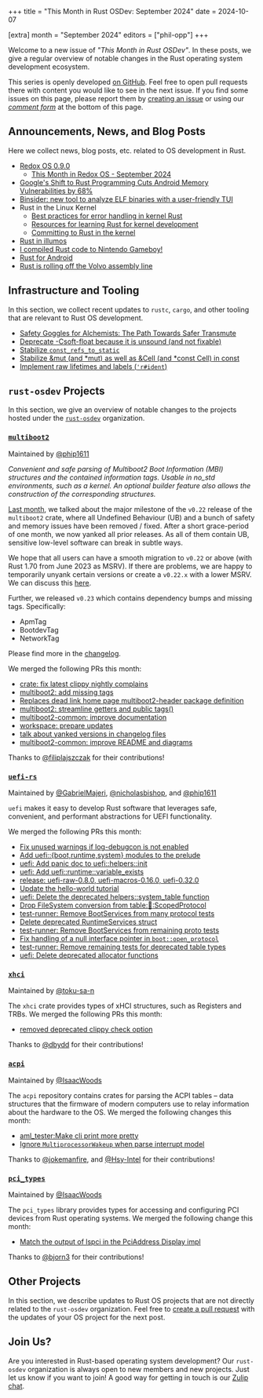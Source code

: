 +++
title = "This Month in Rust OSDev: September 2024"
date = 2024-10-07

[extra]
month = "September 2024"
editors = ["phil-opp"]
+++

Welcome to a new issue of _"This Month in Rust OSDev"_. In these posts, we give a regular overview of notable changes in the Rust operating system development ecosystem.

<!-- more -->

This series is openly developed [on GitHub](https://github.com/rust-osdev/homepage/). Feel free to open pull requests there with content you would like to see in the next issue. If you find some issues on this page, please report them by [creating an issue](https://github.com/rust-osdev/homepage/issues/new) or using our <a href="#comment-form">_comment form_</a> at the bottom of this page.

<!--
    This is a draft for the upcoming "This Month in Rust OSDev (September 2024)" post.
    Feel free to create pull requests against the `next` branch to add your
    content here.
    Please take a look at the past posts on https://rust-osdev.com/ to see the
    general structure of these posts.
-->

## Announcements, News, and Blog Posts

Here we collect news, blog posts, etc. related to OS development in Rust.

<!--
Please follow this template:

- [Title](https://example.com)
  - (optional) Some additional context
-->

- [Redox OS 0.9.0](https://www.redox-os.org/news/release-0.9.0/)
  - [This Month in Redox OS - September 2024](https://www.redox-os.org/news/this-month-240930/)
- [Google's Shift to Rust Programming Cuts Android Memory Vulnerabilities by 68%](https://thehackernews.com/2024/09/googles-shift-to-rust-programming-cuts.html?m=1)
- [Binsider: new tool to analyze ELF binaries with a user-friendly TUI](https://binsider.dev/)
- Rust in the Linux Kernel
  - [Best practices for error handling in kernel Rust](https://lwn.net/SubscriberLink/990489/eab6106fa595052e/)
  - [Resources for learning Rust for kernel development](https://lwn.net/SubscriberLink/990619/cb5f47f5d88818e4/)
  - [Committing to Rust in the kernel](https://lwn.net/SubscriberLink/991062/b0df468b40b21f5d/)
- [Rust in illumos](https://wegmueller.it/blog/posts/2024-09-02-rust-on-illumos)
- [I compiled Rust code to Nintendo Gameboy!](https://www.reddit.com/r/rust/comments/1fhdi28/i_compiled_rust_code_to_nintendo_gameboy/)
- [Rust for Android](https://www.reddit.com/r/rust/comments/1fs798t/rust_for_android/)
- [Rust is rolling off the Volvo assembly line](https://tweedegolf.nl/en/blog/137/rust-is-rolling-off-the-volvo-assembly-line)

## Infrastructure and Tooling

In this section, we collect recent updates to `rustc`, `cargo`, and other tooling that are relevant to Rust OS development.

<!--
    Please use the following template:

- [Title](https://example.com)
  - (optional) Some additional context
-->

- [Safety Goggles for Alchemists: The Path Towards Safer Transmute](https://jack.wrenn.fyi/blog/safety-goggles-for-alchemists/)
- [Deprecate -Csoft-float because it is unsound (and not fixable)](https://github.com/rust-lang/rust/pull/129897)
- [Stabilize `const_refs_to_static`](https://github.com/rust-lang/rust/pull/129759)
- [Stabilize &mut (and *mut) as well as &Cell (and *const Cell) in const](https://github.com/rust-lang/rust/pull/129195)
- [Implement raw lifetimes and labels (`'r#ident`)](https://github.com/rust-lang/rust/pull/126452)


## `rust-osdev` Projects

In this section, we give an overview of notable changes to the projects hosted under the [`rust-osdev`](https://github.com/rust-osdev/about) organization.

<!--
    Please use the following template:

    ### [`repo_name`](https://github.com/rust-osdev/repo_name)
    <span class="maintainers">Maintained by [@maintainer_1](https://github.com/maintainer_1)</span>

    The `repo_name` crate ...<<short introduction>>...

    We merged the following changes this month:
    <<changelog, either in list or text form>>
-->

### [`multiboot2`](https://github.com/rust-osdev/multiboot2)
<span class="maintainers">Maintained by [@phip1611](https://github.com/phip1611)</span>

_Convenient and safe parsing of Multiboot2 Boot Information (MBI) structures and
the contained information tags. Usable in no_std environments, such as a kernel.
An optional builder feature also allows the construction of the corresponding
structures._

[Last month](../2024-08), we talked about the major milestone of the `v0.22`
release of the `multiboot2` crate, where all Undefined Behaviour (UB) and a
bunch of safety and memory issues have been removed / fixed. After a short
grace-period of one month, we now yanked all prior releases. As all of them
contain UB, sensitive low-level software can break in subtle ways.

We hope that all users can have a smooth migration to `v0.22` or above
(with Rust 1.70 from June 2023 as MSRV). If there are problems, we
are happy to temporarily unyank certain versions or create a `v0.22.x`
with a lower MSRV. We can discuss this
[here](https://github.com/rust-osdev/multiboot2/issues/237).

Further, we released `v0.23` which contains dependency bumps and missing
tags. Specifically:
- ApmTag
- BootdevTag
- NetworkTag

Please find more in the [changelog](https://github.com/rust-osdev/multiboot2/blob/main/multiboot2/CHANGELOG.md).

We merged the following PRs this month:

<!-- - [build(deps): bump crate-ci/typos from 1.23.6 to 1.24.3](https://github.com/rust-osdev/multiboot2/pull/230) -->
- [crate: fix latest clippy nightly complains](https://github.com/rust-osdev/multiboot2/pull/231)
- [multiboot2: add missing tags](https://github.com/rust-osdev/multiboot2/pull/229)
- [Replaces dead link home page multiboot2-header package definition](https://github.com/rust-osdev/multiboot2/pull/232)
- [multiboot2: streamline getters and public tags()](https://github.com/rust-osdev/multiboot2/pull/235)
- [multiboot2-common: improve documentation](https://github.com/rust-osdev/multiboot2/pull/236)
- [workspace: prepare updates](https://github.com/rust-osdev/multiboot2/pull/233)
- [talk about yanked versions in changelog files](https://github.com/rust-osdev/multiboot2/pull/239)
- [multiboot2-common: improve README and diagrams](https://github.com/rust-osdev/multiboot2/pull/240)

Thanks to [@filiplajszczak](https://github.com/filiplajszczak) for their contributions!


### [`uefi-rs`](https://github.com/rust-osdev/uefi-rs)
<span class="maintainers">Maintained by [@GabrielMajeri](https://github.com/GabrielMajeri), [@nicholasbishop](https://github.com/nicholasbishop), and [@phip1611](https://github.com/phip1611)</span>

`uefi` makes it easy to develop Rust software that leverages safe, convenient,
and performant abstractions for UEFI functionality.

We merged the following PRs this month:

- [Fix unused warnings if log-debugcon is not enabled](https://github.com/rust-osdev/uefi-rs/pull/1389)
- [Add uefi::{boot,runtime,system} modules to the prelude](https://github.com/rust-osdev/uefi-rs/pull/1390)
- [uefi: Add panic doc to uefi::helpers::init](https://github.com/rust-osdev/uefi-rs/pull/1391)
- [uefi: Add uefi::runtime::variable_exists](https://github.com/rust-osdev/uefi-rs/pull/1392)
- [release: uefi-raw-0.8.0, uefi-macros-0.16.0, uefi-0.32.0](https://github.com/rust-osdev/uefi-rs/pull/1396)
- [Update the hello-world tutorial](https://github.com/rust-osdev/uefi-rs/pull/1397)
- [uefi: Delete the deprecated helpers::system_table function](https://github.com/rust-osdev/uefi-rs/pull/1398)
- [Drop FileSystem conversion from table::boot::ScopedProtocol](https://github.com/rust-osdev/uefi-rs/pull/1399)
- [test-runner: Remove BootServices from many protocol tests](https://github.com/rust-osdev/uefi-rs/pull/1405)
- [Delete deprecated RuntimeServices struct](https://github.com/rust-osdev/uefi-rs/pull/1404)
- [test-runner: Remove BootServices from remaining proto tests](https://github.com/rust-osdev/uefi-rs/pull/1406)
- [Fix handling of a null interface pointer in `boot::open_protocol`](https://github.com/rust-osdev/uefi-rs/pull/1410)
- [test-runner: Remove remaining tests for deprecated table types](https://github.com/rust-osdev/uefi-rs/pull/1415)
- [uefi: Delete deprecated allocator functions](https://github.com/rust-osdev/uefi-rs/pull/1416)

<!-- - [test-runner: Remove accidental debug log](https://github.com/rust-osdev/uefi-rs/pull/1412) -->
<!-- - [nix/niv: update formatter (nixpkgs-fmt is deprecated)](https://github.com/rust-osdev/uefi-rs/pull/1395) -->
<!-- - [chore(deps): update crate-ci/typos action to v1.24.3](https://github.com/rust-osdev/uefi-rs/pull/1387) -->
<!-- - [chore(deps): lock file maintenance](https://github.com/rust-osdev/uefi-rs/pull/1388) -->
<!-- - [chore(deps): update crate-ci/typos action to v1.24.5](https://github.com/rust-osdev/uefi-rs/pull/1393) -->
<!-- - [chore(deps): lock file maintenance](https://github.com/rust-osdev/uefi-rs/pull/1394) -->
<!-- - [chore(deps): lock file maintenance](https://github.com/rust-osdev/uefi-rs/pull/1402) -->
<!-- - [chore(deps): update crate-ci/typos action to v1.24.6](https://github.com/rust-osdev/uefi-rs/pull/1407) -->
<!-- - [chore(deps): lock file maintenance](https://github.com/rust-osdev/uefi-rs/pull/1409) -->
<!-- - [chore(deps): update dependency ubuntu to v24](https://github.com/rust-osdev/uefi-rs/pull/1411) -->
<!-- - [chore(deps): update cachix/install-nix-action action to v29](https://github.com/rust-osdev/uefi-rs/pull/1413) -->
<!-- - [chore(deps): lock file maintenance](https://github.com/rust-osdev/uefi-rs/pull/1414) -->
<!-- - [fix(deps): update rust crate regex to v1.11.0](https://github.com/rust-osdev/uefi-rs/pull/1420) -->
<!-- - [fix(deps): update rust crate syn to v2.0.79](https://github.com/rust-osdev/uefi-rs/pull/1419) -->


### [`xhci`](https://github.com/rust-osdev/xhci)
<span class="maintainers">Maintained by [@toku-sa-n](https://github.com/toku-sa-n)</span>

The `xhci` crate provides types of xHCI structures, such as Registers and TRBs. We merged the following PRs this month:

- [removed deprecated clippy check option](https://github.com/rust-osdev/xhci/pull/174)

Thanks to [@dbydd](https://github.com/dbydd) for their contributions!



### [`acpi`](https://github.com/rust-osdev/acpi)
<span class="maintainers">Maintained by [@IsaacWoods](https://github.com/IsaacWoods)</span>

The `acpi` repository contains crates for parsing the ACPI tables – data structures that the firmware of modern computers use to relay information about the hardware to the OS. We merged the following changes this month:

- [aml_tester:Make cli print more pretty](https://github.com/rust-osdev/acpi/pull/221)
- [Ignore `MultiprocessorWakeup` when parse interrupt model](https://github.com/rust-osdev/acpi/pull/220)

Thanks to [@jokemanfire](https://github.com/jokemanfire), and [@Hsy-Intel](https://github.com/Hsy-Intel) for their contributions!


### [`pci_types`](https://github.com/rust-osdev/pci_types)
<span class="maintainers">Maintained by [@IsaacWoods](https://github.com/IsaacWoods)</span>

The `pci_types` library provides types for accessing and configuring PCI devices from Rust operating systems. We merged the following change this month:

- [Match the output of lspci in the PciAddress Display impl](https://github.com/rust-osdev/pci_types/pull/34)

Thanks to [@bjorn3](https://github.com/bjorn3) for their contributions!


## Other Projects

In this section, we describe updates to Rust OS projects that are not directly related to the `rust-osdev` organization. Feel free to [create a pull request](https://github.com/rust-osdev/homepage/pulls) with the updates of your OS project for the next post.

<!--
    Please use the following template:

    ### [`owner_name/repo_name`](https://github.com/rust-osdev/owner_name/repo_name)
    <span class="maintainers">(Section written by [@your_github_name](https://github.com/your_github_name))</span>

    ...<<your project updates>>...
-->


## Join Us?

Are you interested in Rust-based operating system development? Our `rust-osdev` organization is always open to new members and new projects. Just let us know if you want to join! A good way for getting in touch is our [Zulip chat](https://rust-osdev.zulipchat.com).
